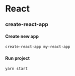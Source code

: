 # React

### create-react-app
#### Create new app
```bash
create-react-app my-react-app
```
#### Run project
```bash
yarn start
```
